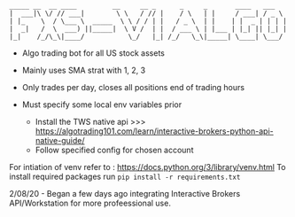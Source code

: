 ```
_____ __  __ ____         __     __ _      _     _       ____   ___   
|  ___|\ \/ // ___|        \ \   / // |    / \   | |     / ___| / _ \  
| |_    \  / \___ \  _____  \ \ / / | |   / _ \  | |    | |  _ | | | |
|  _|   /  \  ___) ||_____|  \ V /  | |  / ___ \ | |___ | |_| || |_| |  
|_|    /_/\_\|____/           \_/   |_| /_/   \_\|_____| \____| \___/  
```
- Algo trading bot for all US stock assets
- Mainly uses SMA strat with 1, 2, 3
- Only trades per day, closes all positions end of trading hours
- Must specify some local env variables prior

  + Install the TWS native api >>> https://algotrading101.com/learn/interactive-brokers-python-api-native-guide/
  + Follow specified config for chosen account
 
 For intiation of venv refer to : https://docs.python.org/3/library/venv.html
 To install required packages run `pip install -r requirements.txt`
 
2/08/20 - Began a few days ago integrating Interactive Brokers API/Workstation for more profeessional use.
